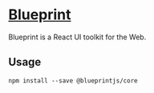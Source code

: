# [Blueprint](http://blueprintjs.com/)

Blueprint is a React UI toolkit for the Web.

## Usage

```
npm install --save @blueprintjs/core
```
